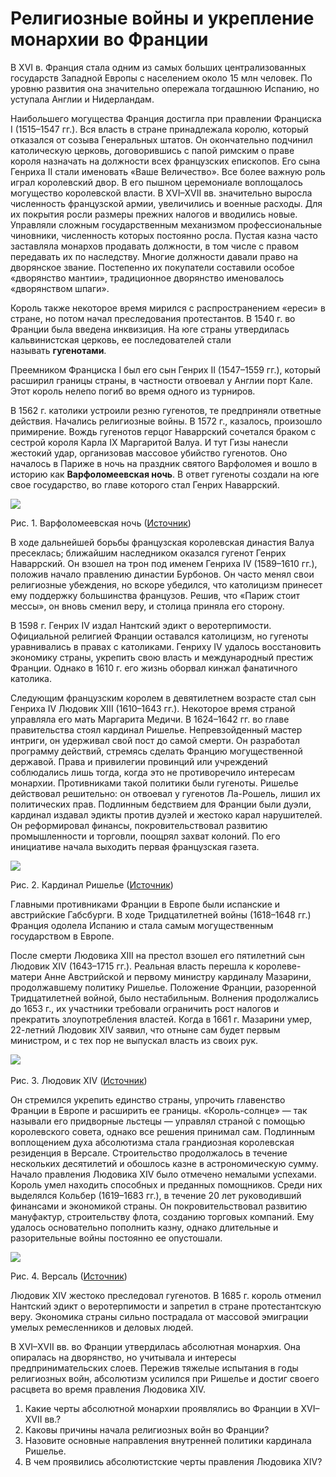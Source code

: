 # Религиозные войны и укрепление монархии во Франции
В XVI в. Франция стала одним из самых больших централизованных государств Западной Европы с населением около 15 млн человек. По уровню развития она значительно опережала тогдашнюю Испанию, но уступала Англии и Нидерландам.

Наибольшего могущества Франция достигла при правлении Франциска I (1515–1547 гг.). Вся власть в стране принадлежала королю, который отказался от созыва Генеральных штатов. Он окончательно подчинил католическую церковь, договорившись с папой римским о праве короля назначать на должности всех французских епископов. Его сына Генриха II стали именовать «Ваше Величество». Все более важную роль играл королевский двор. В его пышном церемониале воплощалось могущество королевской власти. В XVI–XVII вв. значительно выросла численность французской армии, увеличились и военные расходы. Для их покрытия росли размеры прежних налогов и вводились новые. Управляли сложным государственным механизмом профессиональные чиновники, численность которых постоянно росла. Пустая казна часто заставляла монархов продавать должности, в том числе с правом передавать их по наследству. Многие должности давали право на дворянское звание. Постепенно их покупатели составили особое «дворянство мантии», традиционное дворянство именовалось «дворянством шпаги».

Король также некоторое время мирился с распространением «ереси» в стране, но потом начал преследования протестантов. В 1540 г. во Франции была введена инквизиция. На юге страны утвердилась кальвинистская церковь, ее последователей стали называть **гугенотами**.

Преемником Франциска I был его сын Генрих II (1547–1559 гг.), который расширил границы страны, в частности отвоевал у Англии порт Кале. Этот король нелепо погиб во время одного из турниров.

В 1562 г. католики устроили резню гугенотов, те предприняли ответные действия. Начались религиозные войны. В 1572 г., казалось, произошло примирение. Вождь гугенотов герцог Наваррский сочетался браком с сестрой короля Карла IX Маргаритой Валуа. И тут Гизы нанесли жестокий удар, организовав массовое убийство гугенотов. Оно началось в Париже в ночь на праздник святого Варфоломея и вошло в историю как **Варфоломеевская ночь**. В ответ гугеноты создали на юге свое государство, во главе которого стал Генрих Наваррский.

![](https://static-interneturok.cdnvideo.ru/content/konspekt_image/83927/4eae1b40_5c0a_0131_0262_22000ae82f90.jpg)

Рис. 1. Варфоломеевская ночь ([Источник](http://www.diletant.ru/upload/iblock/ff0/ff092946154714853dda36e4a348b8ba.jpg))

В ходе дальнейшей борьбы французская королевская династия Валуа пресеклась; ближайшим наследником оказался гугенот Генрих Наваррский. Он взошел на трон под именем Генриха IV (1589–1610 гг.), положив начало правлению династии Бурбонов. Он часто менял свои религиозные убеждения, но вскоре убедился, что католицизм принесет ему поддержку большинства французов. Решив, что «Париж стоит мессы», он вновь сменил веру, и столица приняла его сторону.

В 1598 г. Генрих IV издал Нантский эдикт о веротерпимости. Официальной религией Франции оставался католицизм, но гугеноты уравнивались в правах с католиками. Генриху IV удалось восстановить экономику страны, укрепить свою власть и международный престиж Франции. Однако в 1610 г. его жизнь оборвал кинжал фанатичного католика.

Следующим французским королем в девятилетнем возрасте стал сын Генриха IV Людовик XIII (1610–1643 гг.). Некоторое время страной управляла его мать Маргарита Медичи. В 1624–1642 гг. во главе правительства стоял кардинал Ришелье. Непревзойденный мастер интриги, он удерживал свой пост до самой смерти. Он разработал программу действий, стремясь сделать Францию могущественной державой. Права и привилегии провинций или учреждений соблюдались лишь тогда, когда это не противоречило интересам монархии. Противниками такой политики были гугеноты. Ришелье действовал решительно: он отвоевал у гугенотов Ла-Рошель, лишил их политических прав. Подлинным бедствием для Франции были дуэли, кардинал издавал эдикты против дуэлей и жестоко карал нарушителей. Он реформировал финансы, покровительствовал развитию промышленности и торговли, поощрял захват колоний. По его инициативе начала выходить первая французская газета.

![](https://static-interneturok.cdnvideo.ru/content/konspekt_image/83928/4f9065b0_5c0a_0131_0263_22000ae82f90.jpg)

Рис. 2. Кардинал Ришелье ([Источник](http://spektro.ru/wp-content/uploads/2012/12/41772_or.jpg))

Главными противниками Франции в Европе были испанские и австрийские Габсбурги. В ходе Тридцатилетней войны (1618–1648 гг.) Франция одолела Испанию и стала самым могущественным государством в Европе.

После смерти Людовика XIII на престол взошел его пятилетний сын Людовик XIV (1643–1715 гг.). Реальная власть перешла к королеве-матери Анне Австрийской и первому министру кардиналу Мазарини, продолжавшему политику Ришелье. Положение Франции, разоренной Тридцатилетней войной, было нестабильным. Волнения продолжались до 1653 г., их участники требовали ограничить рост налогов и прекратить злоупотребления властей. Когда в 1661 г. Мазарини умер, 22-летний Людовик XIV заявил, что отныне сам будет первым министром, и с тех пор не выпускал власть из своих рук.

![](https://static-interneturok.cdnvideo.ru/content/konspekt_image/83929/504affb0_5c0a_0131_0264_22000ae82f90.jpg) 

Рис. 3. Людовик XIV ([Источник](http://www.bibliotekar.ru/Louvre-2/127.files/image001.jpg))

Он стремился укрепить единство страны, упрочить главенство Франции в Европе и расширить ее границы. «Король-солнце» — так называли его придворные льстецы — управлял страной с помощью королевского совета, однако все решения принимал сам. Подлинным воплощением духа абсолютизма стала грандиозная королевская резиденция в Версале. Строительство продолжалось в течение нескольких десятилетий и обошлось казне в астрономическую сумму. Начало правления Людовика XIV было отмечено немалыми успехами. Король умел находить способных и преданных помощников. Среди них выделялся Кольбер (1619–1683 гг.), в течение 20 лет руководивший финансами и экономикой страны. Он покровительствовал развитию мануфактур, строительству флота, созданию торговых компаний. Ему удалось основательно пополнить казну, однако длительные и разорительные войны постоянно ее опустошали.

![](https://static-interneturok.cdnvideo.ru/content/konspekt_image/83930/50da2c80_5c0a_0131_0265_22000ae82f90.jpg)

Рис. 4. Версаль ([Источник](http://ruspo.ru/getPhoto.jpeg?type=s&id=15090))

Людовик ХIV жестоко преследовал гугенотов. В 1685 г. король отменил Нантский эдикт о веротерпимости и запретил в стране протестантскую веру. Экономика страны сильно пострадала от массовой эмиграции умелых ремесленников и деловых людей.

В XVI–XVII вв. во Франции утвердилась абсолютная монархия. Она опиралась на дворянство, но учитывала и интересы предпринимательских слоев. Пережив тяжелые испытания в годы религиозных войн, абсолютизм усилился при Ришелье и достиг своего расцвета во время правления Людовика XIV.

1.  Какие черты абсолютной монархии проявлялись во Франции в XVI–XVII вв.?
2.  Каковы причины начала религиозных войн во Франции?
3.  Назовите основные направления внутренней политики кардинала Ришелье.
4.  В чем проявились абсолютистские черты правления Людовика XIV?